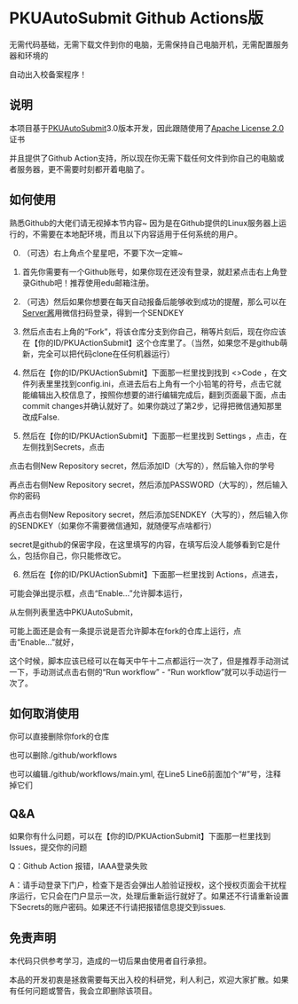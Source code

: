 # PKUAutoSubmit Github Actions版

无需代码基础，无需下载文件到你的电脑，无需保持自己电脑开机，无需配置服务器和环境的

自动出入校备案程序！

## 说明
本项目基于[PKUAutoSubmit](https://github.com/Bruuuuuuce/PKUAutoSubmit)3.0版本开发，因此跟随使用了[Apache License 2.0](https://github.com/xiazhongyv/PKUActionSubmit/blob/master/LICENSE)证书

并且提供了Github Action支持，所以现在你无需下载任何文件到你自己的电脑或者服务器，更不需要时刻都开着电脑了。

## 如何使用

熟悉Github的大佬们请无视掉本节内容~ 因为是在Github提供的Linux服务器上运行的，不需要在本地配环境，而且以下内容适用于任何系统的用户。

0. （可选）右上角点个星星吧，不要下次一定嘛~

1. 首先你需要有一个Github账号，如果你现在还没有登录，就赶紧点击右上角登录Github吧！推荐使用edu邮箱注册。

2. （可选）然后如果你想要在每天自动报备后能够收到成功的提醒，那么可以在[Server酱](https://sct.ftqq.com/)用微信扫码登录，得到一个SENDKEY

3. 然后点击右上角的“Fork”，将该仓库分支到你自己，稍等片刻后，现在你应该在【你的ID/PKUActionSubmit】这个仓库里了。（当然，如果您不是github萌新，完全可以把代码clone在任何机器运行）

4. 然后在【你的ID/PKUActionSubmit】下面那一栏里找到找到 <>Code ，在文件列表里里找到config.ini，点进去后右上角有一个小铅笔的符号，点击它就能编辑出入校信息了，按照你想要的进行编辑完成后，翻到页面最下面，点击commit changes并确认就好了。如果你跳过了第2步，记得把微信通知那里改成False.

5. 然后在【你的ID/PKUActionSubmit】下面那一栏里找到 Settings ，点击，在左侧找到Secrets，点击


  点击右侧New Repository secret，然后添加ID（大写的），然后输入你的学号


  再点击右侧New Repository secret，然后添加PASSWORD（大写的），然后输入你的密码


  再点击右侧New Repository secret，然后添加SENDKEY（大写的），然后输入你的SENDKEY（如果你不需要微信通知，就随便写点啥都行）


  secret是github的保密字段，在这里填写的内容，在填写后没人能够看到它是什么，包括你自己，你只能修改它。


6. 然后在【你的ID/PKUActionSubmit】下面那一栏里找到 Actions，点进去，


  可能会弹出提示框，点击“Enable...”允许脚本运行，


  从左侧列表里选中PKUAutoSubmit，


  可能上面还是会有一条提示说是否允许脚本在fork的仓库上运行，点击“Enable...”就好，


  这个时候，脚本应该已经可以在每天中午十二点都运行一次了，但是推荐手动测试一下，手动测试点击右侧的“Run workflow” - “Run workflow”就可以手动运行一次了。


## 如何取消使用

你可以直接删除你fork的仓库

也可以删除./github/workflows

也可以编辑./github/workflows/main.yml, 在Line5 Line6前面加个“#”号，注释掉它们

## Q&A
如果你有什么问题，可以在【你的ID/PKUActionSubmit】下面那一栏里找到 Issues，提交你的问题

Q：Github Action 报错，IAAA登录失败

A：请手动登录下门户，检查下是否会弹出人脸验证授权，这个授权页面会干扰程序运行，它只会在门户显示一次，处理后重新运行就好了。如果还不行请重新设置下Secrets的账户密码。如果还不行请把报错信息提交到issues.

## 免责声明
本代码只供参考学习，造成的一切后果由使用者自行承担。

本品的开发初衷是拯救需要每天出入校的科研党，利人利己，欢迎大家扩散。如果有任何问题或警告，我会立即删除该项目。

